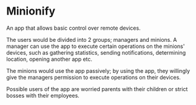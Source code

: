 # Minionify
An app that allows basic control over remote devices.

The users would be divided into 2 groups; managers and minions.
A manager can use the app to execute certain operations on the minions' devices, such as gathering statistics, sending notifications, determining location, opening another app etc.

The minions would use the app passively; by using the app, they willingly give the managers permission to execute operations on their devices.

Possible users of the app are worried parents with their children or strict bosses with their employees.
